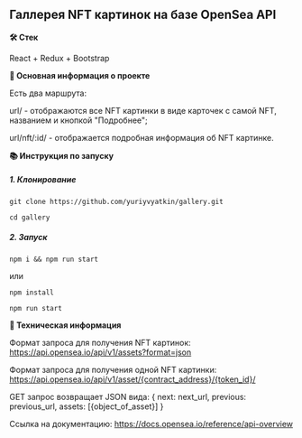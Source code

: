 ## Галлерея NFT картинок на базе OpenSea API

**🛠️ Стек**

React + Redux + Bootstrap

**💬 Основная информация о проекте**

Есть два маршрута:

url/ - отображаются все NFT картинки в виде карточек с самой NFT, названием и кнопкой "Подробнее";

url/nft/:id/ - отображается подробная информация об NFT картинке.

**📚 Инструкция по запуску**

##### 1. Клонирование

```
git clone https://github.com/yuriyvyatkin/gallery.git
```

```
cd gallery
```

##### 2. Запуск

```
npm i && npm run start
```

или

```
npm install
```

```
npm run start
```

**📝 Техническая информация**

Формат запроса для получения NFT картинок: https://api.opensea.io/api/v1/assets?format=json

Формат запроса для получения одной NFT картинки: https://api.opensea.io/api/v1/asset/{contract_address}/{token_id}/

GET запрос возвращает JSON вида:
{
	next: next_url,
	previous: previous_url,
	assets: [{object_of_asset}]
}

Ссылка на документацию: https://docs.opensea.io/reference/api-overview
